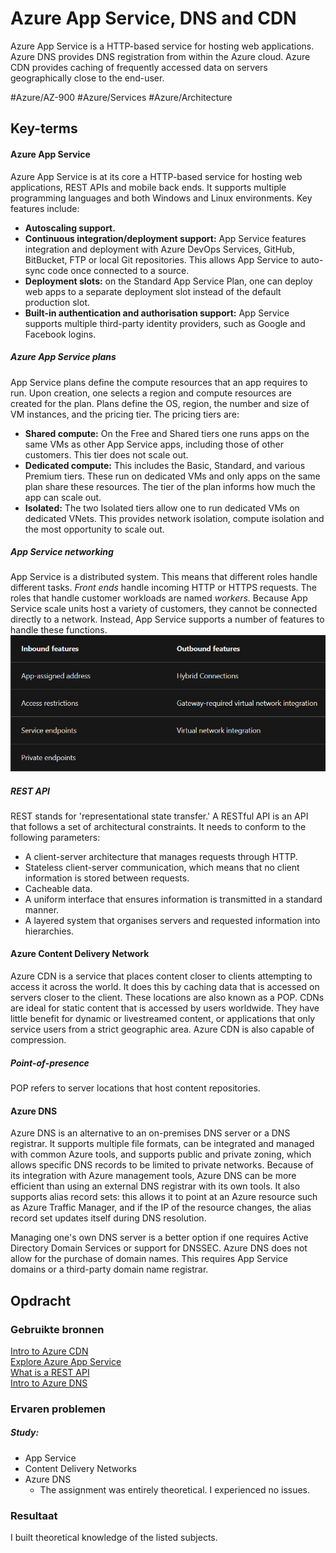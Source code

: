 # Azure App Service, DNS and CDN
Azure App Service is a HTTP-based service for hosting web applications. Azure DNS provides DNS registration from within the Azure cloud. Azure CDN provides caching of frequently accessed data on servers geographically close to the end-user.

#Azure/AZ-900 #Azure/Services #Azure/Architecture

## Key-terms
#### Azure App Service
Azure App Service is at its core a HTTP-based service for hosting web applications, REST APIs and mobile back ends. It supports multiple programming languages and both Windows and Linux environments. Key features include:
* **Autoscaling support.**
* **Continuous integration/deployment support:** App Service features integration and deployment with Azure DevOps Services, GitHub, BitBucket, FTP or local Git repositories. This allows App Service to auto-sync code once connected to a source.
* **Deployment slots:** on the Standard App Service Plan, one can deploy web apps to a separate deployment slot instead of the default production slot.
* **Built-in authentication and authorisation support:** App Service supports multiple third-party identity providers, such as Google and Facebook logins.

##### Azure App Service plans
App Service plans define the compute resources that an app requires to run. Upon creation, one selects a region and compute resources are created for the plan. Plans define the OS, region, the number and size of VM instances, and the pricing tier. The pricing tiers are:
* **Shared compute:** On the Free and Shared tiers one runs apps on the same VMs as other App Service apps, including those of other customers. This tier does not scale out.
* **Dedicated compute:** This includes the Basic, Standard, and various Premium tiers. These run on dedicated VMs and only apps on the same plan share these resources. The tier of the plan informs how much the app can scale out.
* **Isolated:** The two Isolated tiers allow one to run dedicated VMs on dedicated VNets. This provides network isolation, compute isolation and the most opportunity to scale out.

##### App Service networking
App Service is a distributed system. This means that different roles handle different tasks. *Front ends* handle incoming HTTP or HTTPS requests. The roles that handle customer workloads are named *workers.* Because App Service scale units host a variety of customers, they cannot be connected directly to a network. Instead, App Service supports a number of features to handle these functions.
![ss1](../../00_includes/AZ-13_screenshot1.png)

##### REST API
REST stands for 'representational state transfer.' A RESTful API is an API that follows a set of architectural constraints. It needs to conform to the following parameters:
* A client-server architecture that manages requests through HTTP.
* Stateless client-server communication, which means that no client information is stored between requests.
* Cacheable data.
* A uniform interface that ensures information is transmitted in a standard manner.
* A layered system that organises servers and requested information into hierarchies.

#### Azure Content Delivery Network
Azure CDN is a service that places content closer to clients attempting to access it across the world. It does this by caching data that is accessed on servers closer to the client. These locations are also known as a POP. CDNs are ideal for static content that is accessed by users worldwide. They have little benefit for dynamic or livestreamed content, or applications that only service users from a strict geographic area. Azure CDN is also capable of compression.

##### Point-of-presence
POP refers to server locations that host content repositories.

#### Azure DNS
Azure DNS is an alternative to an on-premises DNS server or a DNS registrar. It supports multiple file formats, can be integrated and managed with common Azure tools, and supports public and private zoning, which allows specific DNS records to be limited to private networks. Because of its integration with Azure management tools, Azure DNS can be more efficient than using an external DNS registrar with its own tools. It also supports alias record sets: this allows it to point at an Azure resource such as Azure Traffic Manager, and if the IP of the resource changes, the alias record set updates itself during DNS resolution.

Managing one's own DNS server is a better option if one requires Active Directory Domain Services or support for DNSSEC. Azure DNS does not allow for the purchase of domain names. This requires App Service domains or a third-party domain name registrar.

## Opdracht
### Gebruikte bronnen
[Intro to Azure CDN](https://learn.microsoft.com/en-us/training/modules/intro-to-azure-content-delivery-network/)  
[Explore Azure App Service](https://learn.microsoft.com/en-us/training/modules/introduction-to-azure-app-service/)  
[What is a REST API](https://www.redhat.com/en/topics/api/what-is-a-rest-api)  
[Intro to Azure DNS](https://learn.microsoft.com/en-us/training/modules/intro-to-azure-dns/)  

### Ervaren problemen
##### Study:
* App Service
* Content Delivery Networks
* Azure DNS
	* The assignment was entirely theoretical. I experienced no issues.

### Resultaat
I built theoretical knowledge of the listed subjects.
